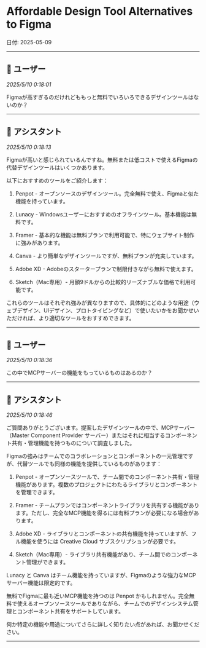 # Affordable Design Tool Alternatives to Figma

日付: 2025-05-09

---

## 👤 ユーザー
*2025/5/10 0:18:01*

Figmaが高すぎるのだけれどももっと無料でいろいろできるデザインツールはないのか？

---

## 🤖 アシスタント
*2025/5/10 0:18:13*

Figmaが高いと感じられているんですね。無料または低コストで使えるFigmaの代替デザインツールはいくつかあります。

以下におすすめのツールをご紹介します：

1. Penpot - オープンソースのデザインツール。完全無料で使え、Figmaと似た機能を持っています。

2. Lunacy - Windowsユーザーにおすすめのオフラインツール。基本機能は無料です。

3. Framer - 基本的な機能は無料プランで利用可能で、特にウェブサイト制作に強みがあります。

4. Canva - より簡単なデザインツールですが、無料プランが充実しています。

5. Adobe XD - Adobeのスタータープランで制限付きながら無料で使えます。

6. Sketch（Mac専用）- 月額9ドルからの比較的リーズナブルな価格で利用可能です。

これらのツールはそれぞれ強みが異なりますので、具体的にどのような用途（ウェブデザイン、UIデザイン、プロトタイピングなど）で使いたいかをお聞かせいただければ、より適切なツールをおすすめできます。

---

## 👤 ユーザー
*2025/5/10 0:18:36*

この中でMCPサーバーの機能をもっているものはあるのか？

---

## 🤖 アシスタント
*2025/5/10 0:18:46*

ご質問ありがとうございます。提案したデザインツールの中で、MCPサーバー（Master Component Provider サーバー）またはそれに相当するコンポーネント共有・管理機能を持つものについて調査しました。

Figmaの強みはチームでのコラボレーションとコンポーネントの一元管理ですが、代替ツールでも同様の機能を提供しているものがあります：

1. Penpot - オープンソースツールで、チーム間でのコンポーネント共有・管理機能があります。複数のプロジェクトにわたるライブラリとコンポーネントを管理できます。

2. Framer - チームプランではコンポーネントライブラリを共有する機能があります。ただし、完全なMCP機能を得るには有料プランが必要になる場合があります。

3. Adobe XD - ライブラリとコンポーネントの共有機能を持っていますが、フル機能を使うには Creative Cloud サブスクリプションが必要です。

4. Sketch（Mac専用）- ライブラリ共有機能があり、チーム間でのコンポーネント管理ができます。

Lunacy と Canva はチーム機能を持っていますが、Figmaのような強力なMCPサーバー機能は限定的です。

無料でFigmaに最も近いMCP機能を持つのは Penpot かもしれません。完全無料で使えるオープンソースツールでありながら、チームでのデザインシステム管理とコンポーネント共有をサポートしています。

何か特定の機能や用途についてさらに詳しく知りたい点があれば、お聞かせください。

---
